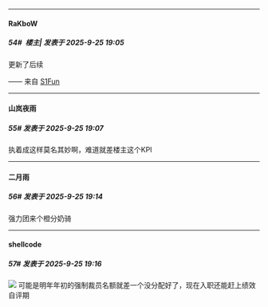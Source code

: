 ﻿
*****

####  RaKboW  
##### 54#         楼主| 发表于 2025-9-25 19:05

更新了后续

—— 来自 [S1Fun](https://s1fun.koalcat.com)

*****

####  山岚夜雨  
##### 55#       发表于 2025-9-25 19:07

执着成这样莫名其妙啊，难道就差楼主这个KPI


*****

####  二月雨  
##### 56#       发表于 2025-9-25 19:14

强力团来个橙分奶骑

*****

####  shellcode  
##### 57#       发表于 2025-9-25 19:16

<img src="https://static.stage1st.com/image/smiley/face2017/037.png" referrerpolicy="no-referrer"> 可能是明年年初的强制裁员名额就差一个没分配好了，现在入职还能赶上绩效自评期

